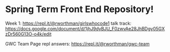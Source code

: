 # Spring Term Front End Repository!

Week 1: https://repl.it/@rworthman/girlswhocode1
talk track: https://docs.google.com/document/d/1jhJ9dyBJU_F0zwvAe28JhBDgy05GXzDr560G13O-o4k/edit

GWC Team Page repl answers: https://repl.it/@rworthman/gwc-team
